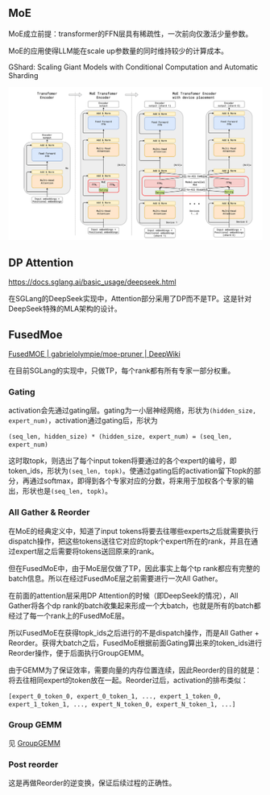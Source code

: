 ## MoE

MoE成立前提：transformer的FFN层具有稀疏性，一次前向仅激活少量参数。

MoE的应用使得LLM能在scale up参数量的同时维持较少的计算成本。

GShard: Scaling Giant Models with Conditional Computation and Automatic Sharding

![image-20250814010116032](assets\image-20250814010116032.png)

## DP Attention

https://docs.sglang.ai/basic_usage/deepseek.html

在SGLang的DeepSeek实现中，Attention部分采用了DP而不是TP。这是针对DeepSeek特殊的MLA架构的设计。


## FusedMoe

[FusedMOE | gabrielolympie/moe-pruner | DeepWiki](https://deepwiki.com/gabrielolympie/moe-pruner/4.1-fusedmoe)

在目前SGLang的实现中，只做TP，每个rank都有所有专家一部分权重。

### Gating

activation会先通过gating层。gating为一小层神经网络，形状为`(hidden_size, expert_num)`，activation通过gating后，形状为

```
(seq_len, hidden_size) * (hidden_size, expert_num) = (seq_len, expert_num)
```

这时取topk，则选出了每个input token将要通过的各个expert的编号，即token_ids，形状为`(seq_len, topk)`。使通过gating后的activation留下topk的部分，再通过softmax，即得到各个专家对应的分数，将来用于加权各个专家的输出，形状也是`(seq_len, topk)`。

### All Gather & Reorder

在MoE的经典定义中，知道了input tokens将要去往哪些experts之后就需要执行dispatch操作，把这些tokens送往它对应的topk个expert所在的rank，并且在通过expert层之后需要将tokens送回原来的rank。

但在FusedMoE中，由于MoE层仅做了TP，因此事实上每个tp rank都应有完整的batch信息。所以在经过FusedMoE层之前需要进行一次All Gather。

在前面的attention层采用DP Attention的时候（即DeepSeek的情况），All Gather将各个dp rank的batch收集起来形成一个大batch，也就是所有的batch都经过了每一个rank上的FusedMoE层。

所以FusedMoE在获得topk_ids之后进行的不是dispatch操作，而是All Gather + Reorder。获得大batch之后，FusedMoE根据前面Gating算出来的token_ids进行Reorder操作，便于后面执行GroupGEMM。

由于GEMM为了保证效率，需要向量的内存位置连续，因此Reorder的目的就是：将去往相同expert的token放在一起。Reorder过后，activation的排布类似：
```
[expert_0_token_0, expert_0_token_1, ..., expert_1_token_0, expert_1_token_1, ..., expert_N_token_0, expert_N_token_1, ...]
```

### Group GEMM
见 [GroupGEMM](../../pytorch%20&%20cuda/GroupGEMM.md)

### Post reorder
这是再做Reorder的逆变换，保证后续过程的正确性。